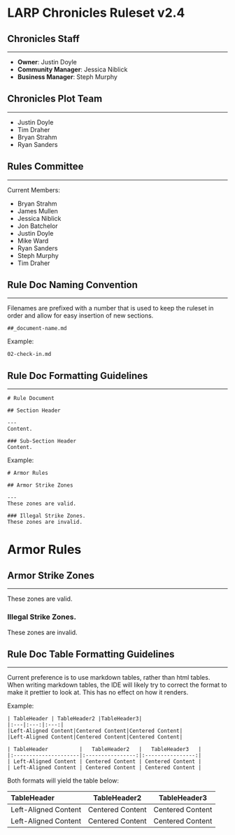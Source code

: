 # LARP Chronicles Ruleset v2.4

## Chronicles Staff

---
* **Owner**:  Justin Doyle
* **Community Manager**:  Jessica Niblick
* **Business Manager**:  Steph Murphy

## Chronicles Plot Team

---
* Justin Doyle
* Tim Draher
* Bryan Strahm
* Ryan Sanders

## Rules Committee

---
Current Members:
* Bryan Strahm
* James Mullen
* Jessica Niblick
* Jon Batchelor
* Justin Doyle
* Mike Ward
* Ryan Sanders
* Steph Murphy
* Tim Draher

## Rule Doc Naming Convention

---
Filenames are prefixed with a number that is used to keep the ruleset in order and allow for easy insertion of new sections.
```
##_document-name.md
```
Example:
```
02-check-in.md
```

## Rule Doc Formatting Guidelines

---
```
# Rule Document

## Section Header

---
Content.

### Sub-Section Header
Content.
```
Example:
```
# Armor Rules

## Armor Strike Zones

---
These zones are valid.

### Illegal Strike Zones.
These zones are invalid.
```
# Armor Rules

## Armor Strike Zones

---
These zones are valid.

### Illegal Strike Zones.
These zones are invalid.

## Rule Doc Table Formatting Guidelines

---
Current preference is to use markdown tables, rather than html tables.  When writing markdown tables, the IDE will likely try to correct the format to make it prettier to look at.  This has no effect on how it renders.

Example:
```
| TableHeader | TableHeader2 |TableHeader3|
|:---|:---:|:---:|
|Left-Aligned Content|Centered Content|Centered Content|
|Left-Aligned Content|Centered Content|Centered Content|
```
```
| TableHeader          |   TableHeader2   |   TableHeader3   |
|:---------------------|:----------------:|:----------------:|
| Left-Aligned Content | Centered Content | Centered Content |
| Left-Aligned Content | Centered Content | Centered Content |
```
Both formats will yield the table below:

| TableHeader          |   TableHeader2   |   TableHeader3   |
|:---------------------|:----------------:|:----------------:|
| Left-Aligned Content | Centered Content | Centered Content |
| Left-Aligned Content | Centered Content | Centered Content |
